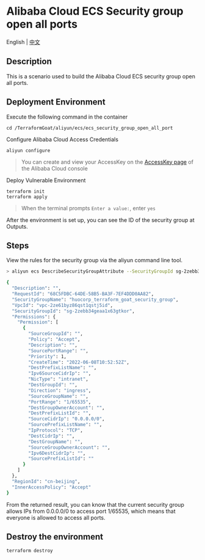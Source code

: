 # Alibaba Cloud ECS Security group open all ports

English | [中文](./README_CN.md)

## Description

This is a scenario used to build the Alibaba Cloud ECS security group open all ports.

## Deployment Environment

Execute the following command in the container

```shell
cd /TerraformGoat/aliyun/ecs/ecs_security_group_open_all_port
```

Configure Alibaba Cloud Access Credentials

```shell
aliyun configure
```

> You can create and view your AccessKey on the [AccessKey page](https://ram.console.aliyun.com/manage/ak) of the Alibaba Cloud console

Deploy Vulnerable Environment

```shell
terraform init
terraform apply
```

> When the terminal prompts `Enter a value:`, enter `yes`

After the environment is set up, you can see the ID of the security group at Outputs.

## Steps

View the rules for the security group via the aliyun command line tool.

```bash
> aliyun ecs DescribeSecurityGroupAttribute --SecurityGroupId sg-2zebb34geaa1x63gtkor

{
  "Description": "",
  "RequestId": "68C5FDBC-64DE-58B5-BA3F-7EF4DDD0AA82",
  "SecurityGroupName": "huocorp_terraform_goat_security_group",
  "VpcId": "vpc-2ze61byz86qst1qstj5id",
  "SecurityGroupId": "sg-2zebb34geaa1x63gtkor",
  "Permissions": {
    "Permission": [
      {
        "SourceGroupId": "",
        "Policy": "Accept",
        "Description": "",
        "SourcePortRange": "",
        "Priority": 1,
        "CreateTime": "2022-06-08T10:52:52Z",
        "DestPrefixListName": "",
        "Ipv6SourceCidrIp": "",
        "NicType": "intranet",
        "DestGroupId": "",
        "Direction": "ingress",
        "SourceGroupName": "",
        "PortRange": "1/65535",
        "DestGroupOwnerAccount": "",
        "DestPrefixListId": "",
        "SourceCidrIp": "0.0.0.0/0",
        "SourcePrefixListName": "",
        "IpProtocol": "TCP",
        "DestCidrIp": "",
        "DestGroupName": "",
        "SourceGroupOwnerAccount": "",
        "Ipv6DestCidrIp": "",
        "SourcePrefixListId": ""
      }
    ]
  },
  "RegionId": "cn-beijing",
  "InnerAccessPolicy": "Accept"
}
```

From the returned result, you can know that the current security group allows IPs from 0.0.0.0/0 to access port 1/65535, which means that everyone is allowed to access all ports.

## Destroy the environment

```shell
terraform destroy
```
